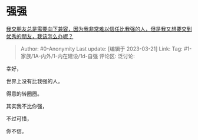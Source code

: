 # 强强
[我交朋友总是需要向下兼容，因为我非常难以信任比我强的人，但是我又想要交到优秀的朋友，我该怎么办呢？](https://www.zhihu.com/question/518965993/answer/2945709615)

> Author: #0-Anonymity
> Last update: [编辑于 2023-03-21]
> Link:
> Tag: #1-家族/1A-内外/1-内在建设/1d-自强
> 评论区:
> 泛讨论:

幸好，

世界上没有比我强的人。

得意的转圈圈。

其实我不比你强，

不过可惜，

你不信。
